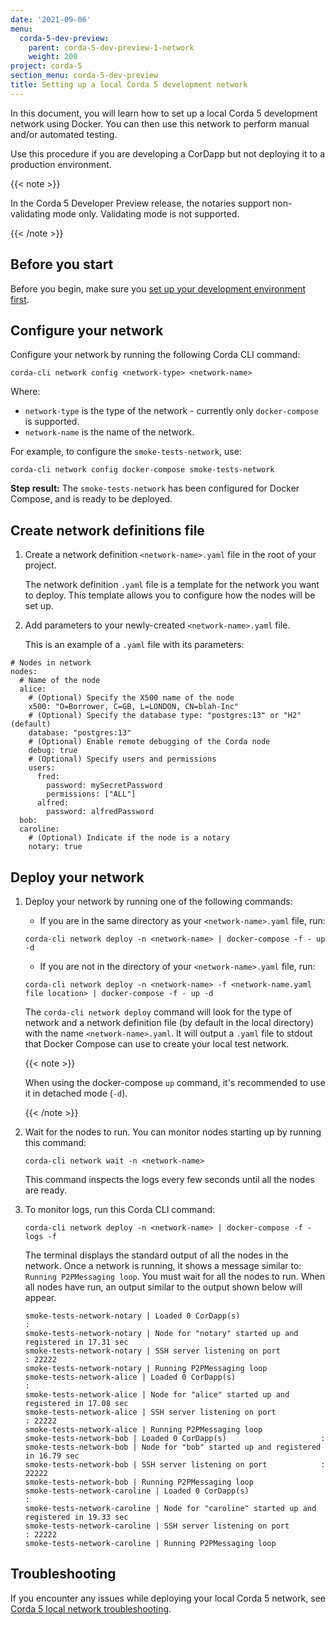 ```yaml
---
date: '2021-09-06'
menu:
  corda-5-dev-preview:
    parent: corda-5-dev-preview-1-network
    weight: 200
project: corda-5
section_menu: corda-5-dev-preview
title: Setting up a local Corda 5 development network
---
```


In this document, you will learn how to set up a local Corda 5 development network using Docker. You can then use this network to perform manual and/or automated testing.

Use this procedure if you are developing a CorDapp but not deploying it to a production environment.

{{< note >}}

In the Corda 5 Developer Preview release, the notaries support non-validating mode only. Validating mode is not supported.

{{< /note >}}


## Before you start

Before you begin, make sure you [set up your development environment first](XXX).


## Configure your network

Configure your network by running the following Corda CLI command:

`corda-cli network config <network-type> <network-name>`

Where:
* `network-type` is the type of the network - currently only `docker-compose` is supported.
* `network-name` is the name of the network.

For example, to configure the `smoke-tests-network`, use:

`corda-cli network config docker-compose smoke-tests-network`

**Step result:** The `smoke-tests-network` has been configured for Docker Compose, and is ready to be deployed.


## Create network definitions file

1. Create a network definition `<network-name>.yaml` file in the root of your project.

   The network definition `.yaml` file is a template for the network you want to deploy. This template allows you to configure how the nodes will be set up.

2. Add parameters to your newly-created `<network-name>.yaml` file.

   This is an example of a `.yaml` file with its parameters:

```
# Nodes in network
nodes:
  # Name of the node
  alice:
    # (Optional) Specify the X500 name of the node
    x500: "O=Borrower, C=GB, L=LONDON, CN=blah-Inc"
    # (Optional) Specify the database type: "postgres:13" or "H2" (default)
    database: "postgres:13"
    # (Optional) Enable remote debugging of the Corda node
    debug: true
    # (Optional) Specify users and permissions
    users:
      fred:
        password: mySecretPassword
        permissions: ["ALL"]
      alfred:
        password: alfredPassword
  bob:
  caroline:
    # (Optional) Indicate if the node is a notary
    notary: true
```


## Deploy your network

1. Deploy your network by running one of the following commands:

   * If you are in the same directory as your `<network-name>.yaml` file, run:

   `corda-cli network deploy -n <network-name> | docker-compose -f - up -d`

   * If you are not in the directory of your `<network-name>.yaml` file, run:

   `corda-cli network deploy -n <network-name> -f <network-name.yaml file location> | docker-compose -f - up -d`

   The `corda-cli network deploy` command will look for the type of network and a network definition file (by default in the local directory) with the name `<network-name>.yaml`. It will output a `.yaml` file to stdout that Docker Compose can use to create your local test network.

   {{< note >}}

   When using the docker-compose `up` command, it's recommended to use it in detached mode (`-d`).

   {{< /note >}}

2. Wait for the nodes to run. You can monitor nodes starting up by running this command:

   `corda-cli network wait -n <network-name>`

   This command inspects the logs every few seconds until all the nodes are ready.


3. To monitor logs, run this Corda CLI command:

   `corda-cli network deploy -n <network-name> | docker-compose -f - logs -f`

    The terminal displays the standard output of all the nodes in the network. Once a network is running, it shows a message similar to: `Running P2PMessaging loop`. You must wait for all the nodes to run. When all nodes have run, an output similar to the output shown below will appear.

    ```
    smoke-tests-network-notary | Loaded 0 CorDapp(s)                     :
    smoke-tests-network-notary | Node for "notary" started up and registered in 17.31 sec
    smoke-tests-network-notary | SSH server listening on port            : 22222
    smoke-tests-network-notary | Running P2PMessaging loop
    smoke-tests-network-alice | Loaded 0 CorDapp(s)                     :
    smoke-tests-network-alice | Node for "alice" started up and registered in 17.08 sec
    smoke-tests-network-alice | SSH server listening on port            : 22222
    smoke-tests-network-alice | Running P2PMessaging loop
    smoke-tests-network-bob | Loaded 0 CorDapp(s)                     :
    smoke-tests-network-bob | Node for "bob" started up and registered in 16.79 sec
    smoke-tests-network-bob | SSH server listening on port            : 22222
    smoke-tests-network-bob | Running P2PMessaging loop
    smoke-tests-network-caroline | Loaded 0 CorDapp(s)                     :
    smoke-tests-network-caroline | Node for "caroline" started up and registered in 19.33 sec
    smoke-tests-network-caroline | SSH server listening on port            : 22222
    smoke-tests-network-caroline | Running P2PMessaging loop
    ```


## Troubleshooting

If you encounter any issues while deploying your local Corda 5 network, see [Corda 5 local network troubleshooting](XXX).
